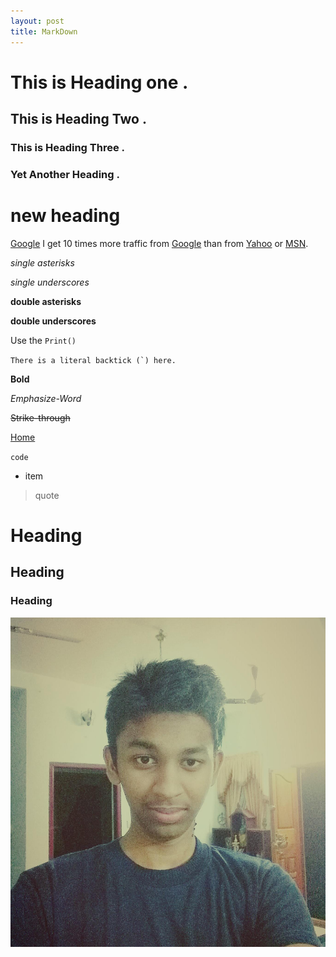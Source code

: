 ```yaml
---
layout: post
title: MarkDown
---
```

# This is Heading one .

## This is Heading Two .

### This is Heading Three .


### Yet Another Heading .

# new heading

[Google](http://www.google.com "Google !!")
I get 10 times more traffic from [Google][] than from
[Yahoo][] or [MSN][].

  [google]: http://google.com/        "Google"
  [yahoo]:  http://search.yahoo.com/  "Yahoo Search"
  [msn]:    http://search.msn.com/    "MSN Search"
  *single asterisks*

  _single underscores_

  **double asterisks**

  __double underscores__
  
  Use the `Print()`
 
 
 ``There is a literal backtick (`) here.``

**Bold**


*Emphasize-Word* 


~~Strike-through~~   


[Home](/)


`code`    
   
* item     
> quote    

#  Heading  

##  Heading  

###  Heading

![img](/assets/img/avatar.jpg "My image")
